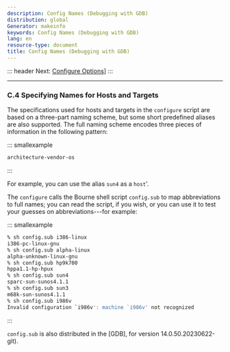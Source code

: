 ```yaml
---
description: Config Names (Debugging with GDB)
distribution: global
Generator: makeinfo
keywords: Config Names (Debugging with GDB)
lang: en
resource-type: document
title: Config Names (Debugging with GDB)
---
```

::: header
Next: [Configure Options](Configure-Options.html#Configure-Options)]
:::

---

### C.4 Specifying Names for Hosts and Targets

The specifications used for hosts and targets in the `configure` script are based on a three-part naming scheme, but some short predefined aliases are also supported. The full naming scheme encodes three pieces of information in the following pattern:

::: smallexample

```bash
architecture-vendor-os
```

:::

For example, you can use the alias `sun4` as a `host`'.

The `configure` calls the Bourne shell script `config.sub` to map abbreviations to full names; you can read the script, if you wish, or you can use it to test your guesses on abbreviations---for example:

::: smallexample

```bash
% sh config.sub i386-linux
i386-pc-linux-gnu
% sh config.sub alpha-linux
alpha-unknown-linux-gnu
% sh config.sub hp9k700
hppa1.1-hp-hpux
% sh config.sub sun4
sparc-sun-sunos4.1.1
% sh config.sub sun3
m68k-sun-sunos4.1.1
% sh config.sub i986v
Invalid configuration `i986v': machine `i986v' not recognized
```

:::

`config.sub` is also distributed in the [GDB], for version 14.0.50.20230622-git).
